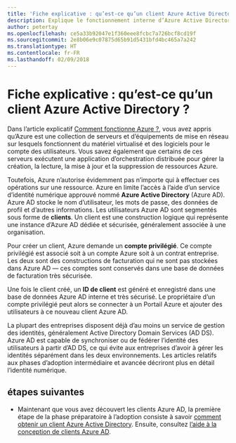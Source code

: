 ```yaml
---
title: 'Fiche explicative : qu’est-ce qu’un client Azure Active Directory ?'
description: Explique le fonctionnement interne d’Azure Active Directory en matière d’identité en tant que service (IDaaS) dans Azure.
author: petertay
ms.openlocfilehash: ce5a33b92047e1f360eee8fcbc7a726bcf8cd19f
ms.sourcegitcommit: 2e8b06e9c07875d65b91d5431bfd4bc465a7a242
ms.translationtype: HT
ms.contentlocale: fr-FR
ms.lasthandoff: 02/09/2018
---
```

# <a name="explainer-what-is-an-azure-active-directory-tenant"></a>Fiche explicative : qu’est-ce qu’un client Azure Active Directory ?

Dans l’article explicatif [Comment fonctionne Azure ?](azure-explainer.md), vous avez appris qu’Azure est une collection de serveurs et d’équipements de mise en réseau sur lesquels fonctionnent du matériel virtualisé et des logiciels pour le compte des utilisateurs. Vous savez également que certains de ces serveurs exécutent une application d’orchestration distribuée pour gérer la création, la lecture, la mise à jour et la suppression de ressources Azure.

Toutefois, Azure n’autorise évidemment pas n’importe qui à effectuer ces opérations sur une ressource. Azure en limite l’accès à l’aide d’un service d’identité numérique approuvé nommé **Azure Active Directory** (Azure AD). Azure AD stocke le nom d’utilisateur, les mots de passe, des données de profil et d’autres informations. Les utilisateurs Azure AD sont segmentés sous forme de **clients**. Un client est une construction logique qui représente une instance d’Azure AD dédiée et sécurisée, généralement associée à une organisation.

Pour créer un client, Azure demande un **compte privilégié**. Ce compte privilégié est associé soit à un compte Azure soit à un contrat entreprise. Les deux sont des constructions de facturation qui ne sont pas stockées dans Azure AD &mdash; ces comptes sont conservés dans une base de données de facturation très sécurisée. 

Une fois le client créé, un **ID de client** est généré et enregistré dans une base de données Azure AD interne et très sécurisé. Le propriétaire d’un compte privilégié peut alors se connecter à un Portail Azure et ajouter des utilisateurs à ce nouveau client Azure AD. 

La plupart des entreprises disposent déjà d’au moins un service de gestion des identités, généralement Active Directory Domain Services (AD DS). Azure AD est capable de synchroniser ou de fédérer l’identité des utilisateurs à partir d’AD DS, ce qui évite aux entreprises d’avoir à gérer les identités séparément dans les deux environnements. Les articles relatifs aux phases d’adoption intermédiaire et avancée décriront plus en détail l’identité numérique.

## <a name="next-steps"></a>étapes suivantes

* Maintenant que vous avez découvert les clients Azure AD, la première étape de la phase préparatoire à l’adoption consiste à savoir [comment obtenir un client Azure Active Directory][how-to-get-aad-tenant]. Ensuite, consultez [l’aide à la conception de clients Azure AD](tenant.md).

<!-- Links -->
[how-to-get-aad-tenant]: /azure/active-directory/develop/active-directory-howto-tenant?toc=/azure/architecture/cloud-adoption-guide/toc.json